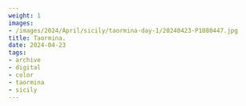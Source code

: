 ```yaml
---
weight: 1
images:
- /images/2024/April/sicily/taormina-day-1/20240423-P1080447.jpg
title: Taormina.
date: 2024-04-23
tags:
- archive
- digital
- color
- taormina
- sicily
---
```


